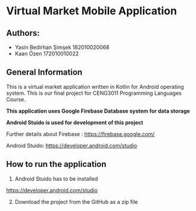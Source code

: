 # Virtual Market Mobile Application

## Authors:
- Yasin Bedirhan Şimşek 182010020068
- Kaan Özen 172010010022

## General Information

This is a virtual market application written in Kotlin for Android operating system. This is our final project for CENG3011 Programming Languages Course.

**This application uses Google Firebase Database system for data storage**

**Android Stuido is used for development of this project**

Further details about Firebase : https://firebase.google.com/

Android Stuido: https://developer.android.com/studio

## How to run the application

1. Android Stuido has to be installed

https://developer.android.com/studio 

2. Download the project from the GitHub as a zip file











